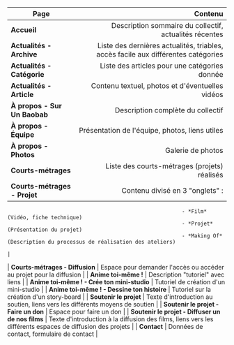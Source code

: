 | Page                                                |       Contenu                                                                                                   |
|-----------------------------------------------------|----------------------------------------------------------------------------------------------------------------:|
| **Accueil**                                         | Description sommaire du collectif, actualités récentes                                                          |
| **Actualités - Archive**                            | Liste des dernières actualités, triables, accès facile aux différentes catégories                               |
| **Actualités - Catégorie**                          | Liste des articles pour une catégories donnée                                                                   |
| **Actualités - Article**                            | Contenu textuel, photos et d'éventuelles vidéos                                                                 |
| **À propos - Sur Un Baobab**                        | Description complète du collectif                                                                               |
| **À propos - Équipe**                               | Présentation de l'équipe, photos, liens utiles                                                                  |
| **À propos - Photos**                               | Galerie de photos                                                                                               |
| **Courts-métrages**                                 | Liste des courts-métrages (projets) réalisés |
| **Courts-métrages - Projet**                        | Contenu divisé en 3 "onglets" :

                                                            - *Film* (Vidéo, fiche technique)
                                                            - *Projet* (Présentation du projet)
                                                            - *Making Of* (Description du processus de réalisation des ateliers)
                                                                                                                                                                        |
| **Courts-métrages - Diffusion**                     | Espace pour demander l'accès ou accéder au projet pour la diffusion                                             |
| **Anime toi-même !**                                | Description "tutoriel" avec liens                                                                               |
| **Anime toi-même ! - Crée ton mini-studio**         | Tutoriel de création d'un mini-studio                                                                           |
| **Anime toi-même ! - Dessine ton histoire**         | Tutoriel sur la création d'un story-board                                                                       |
| **Soutenir le projet**                              | Texte d'introduction au soutien, liens vers les différents moyens de soutien                                    |
| **Soutenir le projet - Faire un don**               | Espace pour faire un don                                                                                        |
| **Soutenir le projet - Diffuser un de nos films**   | Texte d'introduction à la diffusion des films, liens vers les différents espaces de diffusion des projets       |
| **Contact**                                         | Données de contact, formulaire de contact                                                                       |